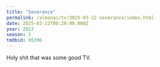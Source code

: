```yaml
---
title: "Severance"
permalink: /almanac/tv/2025-03-22-severance/index.html
date: 2025-03-22T00:20:00.000Z
year: 2022
season: 2
tmdbid: 95396
---
```


Holy shit that was some good TV.